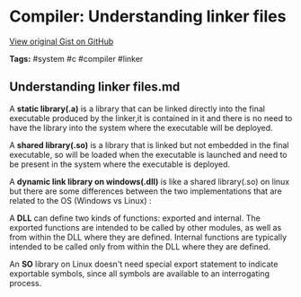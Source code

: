 # Compiler: Understanding linker files 

[View original Gist on GitHub](https://gist.github.com/Integralist/a9ea0a57f95639a8e18c5bc78586888d)

**Tags:** #system #c #compiler #linker

## Understanding linker files.md

A **static library(.a)** is a library that can be linked directly into the final executable produced by the linker,it is contained in it and there is no need to have the library into the system where the executable will be deployed.

A **shared library(.so)** is a library that is linked but not embedded in the final executable, so will be loaded when the executable is launched and need to be present in the system where the executable is deployed.

A **dynamic link library on windows(.dll)** is like a shared library(.so) on linux but there are some differences between the two implementations that are related to the OS (Windows vs Linux) :

A **DLL** can define two kinds of functions: exported and internal. The exported functions are intended to be called by other modules, as well as from within the DLL where they are defined. Internal functions are typically intended to be called only from within the DLL where they are defined.

An **SO** library on Linux doesn't need special export statement to indicate exportable symbols, since all symbols are available to an interrogating process.

